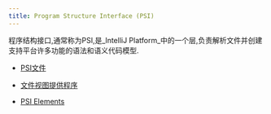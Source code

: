 ```yaml
---
title: Program Structure Interface (PSI)
---
```


程序结构接口,通常称为PSI,是_IntelliJ Platform_中的一个层,负责解析文件并创建支持平台许多功能的语法和语义代码模型.


* [PSI文件](/basics/architectural_overview/psi_files.md)

* [文件视图提供程序](/basics/architectural_overview/file_view_providers.md)

* [PSI Elements](/basics/architectural_overview/psi_elements.md)


